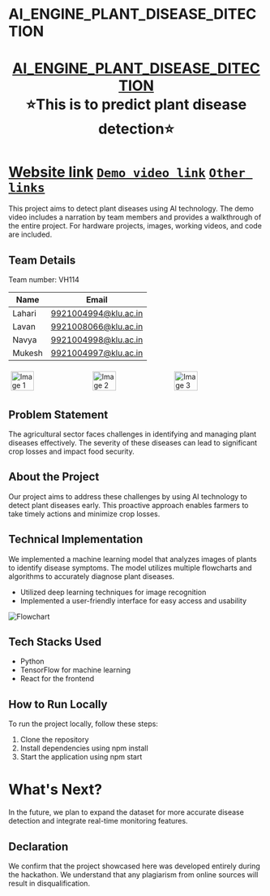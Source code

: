 # AI_ENGINE_PLANT_DISEASE_DITECTION
<h1 align="center" style="border-bottom: none">
    <b>
        <a href="https://www.google.com">AI_ENGINE_PLANT_DISEASE_DITECTION</a><br>
    </b>
    ⭐This is to  predict plant disease detection⭐ <br>
</h1>

# [Website link](http://127.0.0.1:5000/) [`Demo video link`](http://www.google.com) [`Other links`](http://127.0.0.1:5000/submit) 

This project aims to detect plant diseases using AI technology. The demo video includes a narration by team members and provides a walkthrough of the entire project. For hardware projects, images, working videos, and code are included.

## Team Details
Team number: VH114

| Name    | Email                 |
|---------|-----------------------|
| Lahari  | 9921004994@klu.ac.in |
| Lavan   |  9921008066@klu.ac.in |
| Navya   | 9921004998@klu.ac.in|
| Mukesh  | 9921004997@klu.ac.in|

<div style="display: flex; flex-wrap: wrap;">
    <img src="https://static.vecteezy.com/system/resources/previews/013/688/865/non_2x/modern-color-and-geometric-banner-design-template-on-the-background-of-the-mobile-phone-mobile-modern-poster-marketing-special-offer-promotion-smartphone-mockup-vector.jpg" alt="Image 1" style="width: 30%; margin: 5px;">
    <img src="https://encrypted-tbn0.gstatic.com/images?q=tbn:ANd9GcSECH9uhvdGq0EP6QqG8lzAyjz1F-6V5RyMZrjBGmoIbP5diPgG53mWePJ9RlWVbJuVWCo&usqp=CAU" alt="Image 2" style="width: 30%; margin: 5px;">
    <img src="https://encrypted-tbn0.gstatic.com/images?q=tbn:ANd9GcSEwduQ50DEm_tr94tfGWHqAYzzvjb_5oS6ULmejCN2pBlolGfTv8wTwaa64fnt1GThiDc" alt="Image 3" style="width: 30%; margin: 5px;">
</div>

## Problem Statement 
The agricultural sector faces challenges in identifying and managing plant diseases effectively. The severity of these diseases can lead to significant crop losses and impact food security.

## About the Project
Our project aims to address these challenges by using AI technology to detect plant diseases early. This proactive approach enables farmers to take timely actions and minimize crop losses.

## Technical Implementation 
We implemented a machine learning model that analyzes images of plants to identify disease symptoms. The model utilizes multiple flowcharts and algorithms to accurately diagnose plant diseases.

- Utilized deep learning techniques for image recognition
- Implemented a user-friendly interface for easy access and usability

![Flowchart](https://drive.google.com/uc?export=view&id=13n7T2sLsMOzD6p7Swmy3WL8UuN2e4kpa)

## Tech Stacks Used 
- Python
- TensorFlow for machine learning
- React for the frontend

## How to Run Locally 
To run the project locally, follow these steps:

1. Clone the repository
2. Install dependencies using npm install
3. Start the application using npm start

# What's Next?
In the future, we plan to expand the dataset for more accurate disease detection and integrate real-time monitoring features.

## Declaration
We confirm that the project showcased here was developed entirely during the hackathon. We understand that any plagiarism from online sources will result in disqualification.

